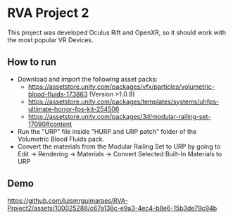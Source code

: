 # RVA Project 2

This project was developed Oculus Rift and OpenXR, so it should work with the most popular VR Devices.

## How to run

- Download and import the following asset packs:
    - https://assetstore.unity.com/packages/vfx/particles/volumetric-blood-fluids-173863 (Version >1.0.9)
    - https://assetstore.unity.com/packages/templates/systems/uhfps-ultimate-horror-fps-kit-254506
    - https://assetstore.unity.com/packages/3d/modular-railing-set-17090#content
- Run the "URP" file inside "HURP and URP patch" folder of the Volumetric Blood Fluids pack.
- Convert the materials from the Modular Railing Set to URP by going to Edit -> Rendering -> Materials -> Convert Selected Built-In Materials to URP

## Demo
https://github.com/luismrguimaraes/RVA-Project2/assets/100025288/c67a138c-e9a3-4ec4-b8e6-15b3de79c94b

